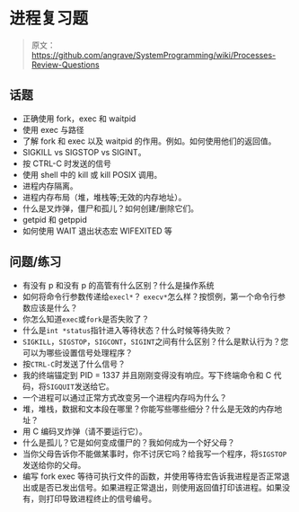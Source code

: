 # 进程复习题

> 原文：<https://github.com/angrave/SystemProgramming/wiki/Processes-Review-Questions>

## 话题

*   正确使用 fork，exec 和 waitpid
*   使用 exec 与路径
*   了解 fork 和 exec 以及 waitpid 的作用。例如。如何使用他们的返回值。
*   SIGKILL vs SIGSTOP vs SIGINT。
*   按 CTRL-C 时发送的信号
*   使用 shell 中的 kill 或 kill POSIX 调用。
*   进程内存隔离。
*   进程内存布局（堆，堆栈等;无效的内存地址）。
*   什么是叉炸弹，僵尸和孤儿？如何创建/删除它们。
*   getpid 和 getppid
*   如何使用 WAIT 退出状态宏 WIFEXITED 等

## 问题/练习

*   有没有 p 和没有 p 的高管有什么区别？什么是操作系统
*   如何将命令行参数传递给`execl*`？ `execv*`怎么样？按惯例，第一个命令行参数应该是什么？
*   你怎么知道`exec`或`fork`是否失败了？
*   什么是`int *status`指针进入等待状态？什么时候等待失败？
*   `SIGKILL`，`SIGSTOP`，`SIGCONT`，`SIGINT`之间有什么区别？什么是默认行为？您可以为哪些设置信号处理程序？
*   按`CTRL-C`时发送了什么信号？
*   我的终端锚定到 PID = 1337 并且刚刚变得没有响应。写下终端命令和 C 代码，将`SIGQUIT`发送给它。
*   一个进程可以通过正常方式改变另一个进程内存吗为什么？
*   堆，堆栈，数据和文本段在哪里？你能写些哪些细分？什么是无效的内存地址？
*   用 C 编码叉炸弹（请不要运行它）。
*   什么是孤儿？它是如何变成僵尸的？我如何成为一个好父母？
*   当你父母告诉你不能做某事时，你不讨厌它吗？给我写一个程序，将`SIGSTOP`发送给你的父母。
*   编写 fork exec 等待可执行文件的函数，并使用等待宏告诉我进程是否正常退出或是否已发出信号。如果进程正常退出，则使用返回值打印该进程。如果没有，则打印导致进程终止的信号编号。
